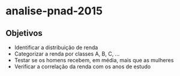 # analise-pnad-2015


## Objetivos

- Identificar a distribuição de renda
- Categorizar a renda por classes A, B, C, ...
- Testar se os homens recebem, em média, mais que as mulheres
- Verificar a correlação da renda com os anos de estudo
